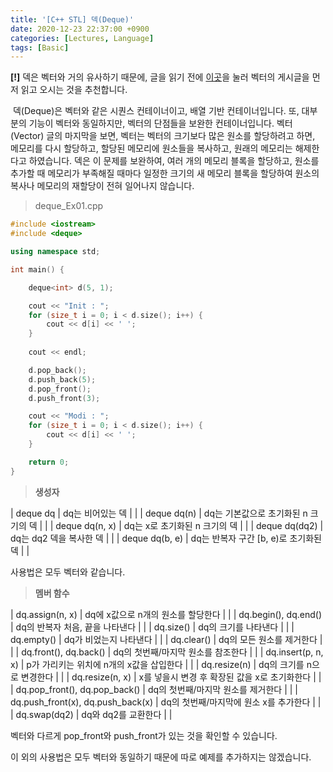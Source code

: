 ```yaml
---
title: '[C++ STL] 덱(Deque)'
date: 2020-12-23 22:37:00 +0900
categories: [Lectures, Language]
tags: [Basic]
---
```


**\[!\]** 덱은 벡터와 거의 유사하기 때문에, 글을 읽기 전에 [이곳](https://termsigening97.github.io/posts/CPP-STL-Vector/)을 눌러 벡터의 게시글을 먼저 읽고 오시는 것을 추천합니다.

 덱(Deque)은 벡터와 같은 시퀀스 컨테이너이고, 배열 기반 컨테이너입니다. 또, 대부분의 기능이 벡터와 동일하지만, 벡터의 단점들을 보완한 컨테이너입니다. 벡터(Vector) 글의 마지막을 보면, 벡터는 벡터의 크기보다 많은 원소를 할당하려고 하면, 메모리를 다시 할당하고, 할당된 메모리에 원소들을 복사하고, 원래의 메모리는 해제한다고 하였습니다. 덱은 이 문제를 보완하여, 여러 개의 메모리 블록을 할당하고, 원소를 추가할 때 메모리가 부족해질 때마다 일정한 크기의 새 메모리 블록을 할당하여 원소의 복사나 메모리의 재할당이 전혀 일어나지 않습니다.

> deque\_Ex01.cpp

```cpp
#include <iostream>
#include <deque>

using namespace std;

int main() {

	deque<int> d(5, 1);

	cout << "Init : ";
	for (size_t i = 0; i < d.size(); i++) {
		cout << d[i] << ' ';
	}
	
	cout << endl;

	d.pop_back();
	d.push_back(5);
	d.pop_front();
	d.push_front(3);

	cout << "Modi : ";
	for (size_t i = 0; i < d.size(); i++) {
		cout << d[i] << ' ';
	}

	return 0;
}
```

> **생성자**

| deque dq | dq는 비어있는 덱 |  |
| deque dq(n) | dq는 기본값으로 초기화된 n 크기의 덱 |  |
| deque dq(n, x) | dq는 x로 초기화된 n 크기의 덱 |  |
| deque dq(dq2) | dq는 dq2 덱을 복사한 덱 |  |
| deque dq(b, e) | dq는 반복자 구간 \[b, e)로 초기화된 덱 |  |

사용법은 모두 벡터와 같습니다.

> **멤버 함수**

| dq.assign(n, x) | dq에 x값으로 n개의 원소를 할당한다 |  |
| dq.begin(), dq.end() | dq의 반복자 처음, 끝을 나타낸다 |  |
| dq.size() | dq의 크기를 나타낸다 |  |
| dq.empty() | dq가 비었는지 나타낸다 |  |
| dq.clear() | dq의 모든 원소를 제거한다 |  |
| dq.front(), dq.back() | dq의 첫번째/마지막 원소를 참조한다 |  |
| dq.insert(p, n, x) | p가 가리키는 위치에 n개의 x값을 삽입한다 |  |
| dq.resize(n) | dq의 크기를 n으로 변경한다 |  |
| dq.resize(n, x) | x를 넣을시 변경 후 확장된 값을 x로 초기화한다 |  |
| dq.pop\_front(), dq.pop\_back() | dq의 첫번째/마지막 원소를 제거한다 |  |
| dq.push\_front(x), dq.push\_back(x) | dq의 첫번째/마지막에 원소 x를 추가한다 |  |
| dq.swap(dq2) | dq와 dq2를 교환한다 |  |

벡터와 다르게 pop\_front와 push\_front가 있는 것을 확인할 수 있습니다.

이 외의 사용법은 모두 벡터와 동일하기 때문에 따로 예제를 추가하지는 않겠습니다.